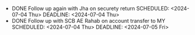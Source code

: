 - DONE Follow up again with Jha on securety return
  SCHEDULED: <2024-07-04 Thu>
  DEADLINE: <2024-07-04 Thu>
- DONE Follow up with SCB AE Rahab on account transfer to MY
  SCHEDULED: <2024-07-04 Thu>
  DEADLINE: <2024-07-05 Fri>